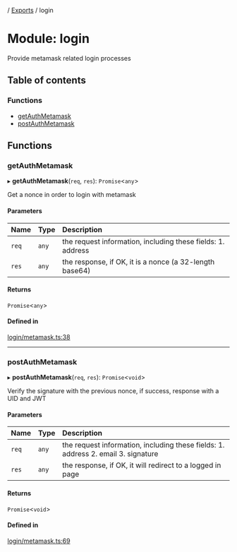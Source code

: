 [](../README.md) / [Exports](../modules.md) / login

# Module: login

Provide metamask related login processes

## Table of contents

### Functions

- [getAuthMetamask](login.md#getauthmetamask)
- [postAuthMetamask](login.md#postauthmetamask)

## Functions

### getAuthMetamask

▸ **getAuthMetamask**(`req`, `res`): `Promise`<`any`\>

Get a nonce in order to login with metamask

#### Parameters

| Name | Type | Description |
| :------ | :------ | :------ |
| `req` | `any` | the request information, including these fields:            1. address |
| `res` | `any` | the response, if OK, it is a nonce (a 32-length base64) |

#### Returns

`Promise`<`any`\>

#### Defined in

[login/metamask.ts:38](https://github.com/ieigen/eigen_service/blob/760a065/src/login/metamask.ts#L38)

___

### postAuthMetamask

▸ **postAuthMetamask**(`req`, `res`): `Promise`<`void`\>

Verify the signature with the previous nonce, if success, response with
a UID and JWT

#### Parameters

| Name | Type | Description |
| :------ | :------ | :------ |
| `req` | `any` | the request information, including these fields:            1. address            2. email            3. signature |
| `res` | `any` | the response, if OK, it will redirect to a logged in page |

#### Returns

`Promise`<`void`\>

#### Defined in

[login/metamask.ts:69](https://github.com/ieigen/eigen_service/blob/760a065/src/login/metamask.ts#L69)
